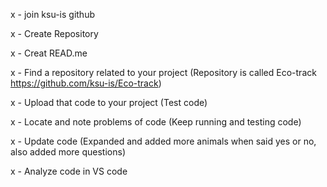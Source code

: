 x - join ksu-is github

x - Create Repository 

x - Creat READ.me

x - Find a repository related to your project (Repository is called Eco-track https://github.com/ksu-is/Eco-track)

x - Upload that code to your project (Test code)

x - Locate and note problems of code (Keep running and testing code)

x - Update code (Expanded and added more animals when said yes or no, also added more questions)

x - Analyze code in VS code
